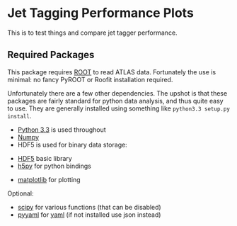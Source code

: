 # Jet Tagging Performance Plots

This is to test things and compare jet tagger performance. 

## Required Packages 

This package requires [ROOT][0] to read ATLAS data. Fortunately the use is minimal: no fancy PyROOT or Roofit installation required. 

Unfortunately there are a few other dependencies. The upshot is that these packages are fairly standard for python data analysis, and thus quite easy to use. They are generally installed using something like `python3.3 setup.py install`.  

- [Python 3.3][1] is used throughout
- [Numpy][4] 
- HDF5 is used for binary data storage: 
 + [HDF5][2] basic library 
 + [h5py][3] for python bindings
- [matplotlib][7] for plotting 

Optional: 

- [scipy][8] for various functions (that can be disabled)
- [pyyaml][5] for [yaml][6] (if not installed use json instead)

[0]: http://root.cern.ch/drupal/content/downloading-root
[1]: http://www.python.org/getit/
[2]: http://www.hdfgroup.org/HDF5/release/obtainsrc.html
[3]: http://www.h5py.org/
[4]: https://pypi.python.org/pypi/numpy
[5]: http://pyyaml.org/wiki/PyYAML#DownloadandInstallation
[6]: http://www.yaml.org/
[7]: http://matplotlib.org/downloads.html
[8]: http://sourceforge.net/projects/scipy/files/
